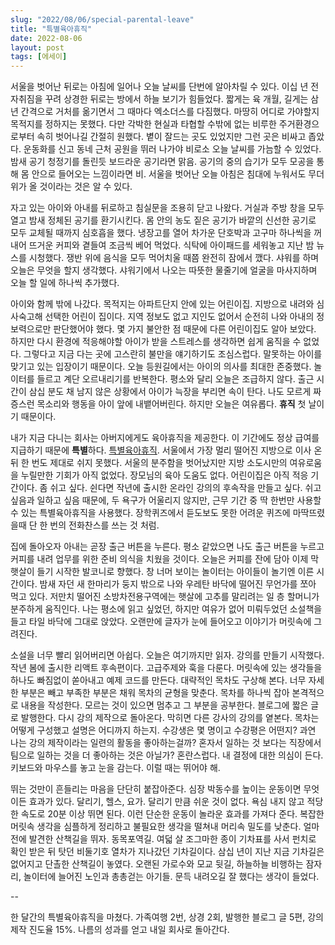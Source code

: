 ```yaml
---
slug: "2022/08/06/special-parental-leave"
title: "특별육아휴직"
date: 2022-08-06
layout: post
tags: [에세이]
---
```


서울을 벗어난 뒤로는 아침에 일어나 오늘 날씨를 단번에 알아차릴 수 있다. 이십 년 전 자취짐을 꾸려 상경한 뒤로는 방에서 하늘 보기가 힘들었다. 짧게는 육 개월, 길게는 삼 년 간격으로 거처를 옮기면서 그 때마다 엑소더스를 다짐했다. 마땅히 어디로 가야할지 목적지를 정하지는 못했다. 다만 각박한 현실과 타협할 수밖에 없는 비루한 주거환경으로부터 속히 벗어나길 간절히 원했다. 볕이 잘드는 곳도 있었지만 그런 곳은 비싸고 좁았다. 운동화를 신고 동네 근처 공원을 뛰러 나가야 비로소 오늘 날씨를 가늠할 수 있었다. 밤새 공기 청정기를 돌린듯 보드라운 공기라면 맑음. 공기의 중의 습기가 모두 모공을 통해 몸 안으로 들어오는 느낌이라면 비. 서울을 벗어난 오늘 아침은 침대에 누워서도 무더위가 올 것이라는 것은 알 수 있다.

자고 있는 아이와 아내를 뒤로하고 침실문을 조용히 닫고 나왔다. 거실과 주방 창을 모두 열고 밤새 정체된 공기를 환기시킨다. 몸 안의 농도 짙은 공기가 바깥의 신선한 공기로 모두 교체될 때까지 심호흡을 했다. 냉장고를 열어 차가운 단호박과 고구마 하나씩을 꺼내어 뜨거운 커피와 곁들여 조금씩 베어 먹었다. 식탁에 아이패드를 세워놓고 지난 밤 뉴스를 시청했다. 쟁반 위에 음식을 모두 먹어치울 때쯤 완전히 잠에서 깼다. 샤워를 하며 오늘은 무엇을 할지 생각했다. 샤워기에서 나오는 따뜻한 물줄기에 얼굴을 마사지하며 오늘 할 일에 하나씩 추가했다.

아이와 함께 밖에 나갔다. 목적지는 아파트단지 안에 있는 어린이집. 지방으로 내려와 심사숙고해 선택한 어린이 집이다. 지역 정보도 없고 지인도 없어서 순전히 나와 아내의 정보력으로만 판단했어야 했다. 몇 가지 불안한 점 때문에 다른 어린이집도 알아 보았다. 하지만 다시 환경에 적응해야할 아이가 받을 스트레스를 생각하면 쉽게 움직을 수 없었다. 그렇다고 지금 다는 곳에 고스란히 불만을 얘기하기도 조심스럽다. 말못하는 아이를 맞기고 있는 입장이기 때문이다. 오늘 등원길에서는 아이의 의사를 최대한 존중했다. 놀이터를 들르고 계단 오르내리기를 반복한다. 평소와 달리 오늘은 조급하지 않다. 출근 시간이 삼십 분도 채 남지 않은 상황에서 아이가 늑장을 부리면 속이 탄다. 나도 모르게 짜증스런 목소리와 행동을 아이 앞에 내뱉어버린다. 하지만 오늘은 여유롭다. **휴직** 첫 날이기 때문이다.

내가 지금 다니는 회사는 아버지에게도 육아휴직을 제공한다. 이 기간에도 정상 급여를 지급하기 때문에 **특별**하다. [특별육아휴직](https://techblog.woowahan.com/2651/). 서울에서 가장 멀리 떨어진 지방으로 이사 온 뒤 한 번도 제대로 쉬지 못했다. 서울의 분주함을 벗어났지만 지방 소도시만의 여유로움을 누릴만한 기회가 아직 없었다. 장모님의 육아 도움도 없다. 어린이집은 아직 적응 기간이다. 좀 쉬고 싶다. 쉰다면 작년에 출시한 온라인 강의의 후속작을 만들고 싶다. 쉬고 싶음과 일하고 싶음 때문에, 두 욕구가 어울리지 않지만, 근무 기간 중 딱 한번만 사용할 수 있는 특별육아휴직을 사용했다. 장학퀴즈에서 듣도보도 못한 어려운 퀴즈에 마딱뜨렸을때 단 한 번의 전화찬스를 쓰는 것 처럼.

집에 돌아오자 아내는 곧장 출근 버튼을 누른다. 평소 같았으면 나도 출근 버튼을 누르고 커피를 내려 업무를 위한 준비 의식을 치웠을 것이다. 오늘은 커피를 잔에 담아 이제 막 햇살이 들기 시작한 발코니로 향했다. 창 너머 보이는 놀이터는 아이들이 놀기엔 이른 시간이다. 밤새 자던 새 한마리가 둥지 밖으로 나와 우레탄 바닥에 떨어진 무언가를 쪼아 먹고 있다. 저만치 떨어진 소방차전용구역에는 햇살에 고추를 말리려는 일 층 할머니가 분주하게 움직인다. 나는 평소에 읽고 싶었던, 하지만 여유가 없어 미뤄두었던 소설책을 들고 타일 바닥에 그대로 앉았다. 오랜만에 글자가 눈에 들어오고 이야기가 머릿속에 그려진다.

소설을 너무 빨리 읽어버리면 아쉽다. 오늘은 여기까지만 읽자. 강의를 만들기 시작했다. 작년 봄에 출시한 리액트 후속편이다. 고급주제와 훅을 다룬다. 머릿속에 있는 생각들을 하나도 빠짐없이 쏟아내고 예제 코드를 만든다. 대략적인 목차도 구상해 본다. 너무 자세한 부분은 빼고 부족한 부분은 채워 목차의 균형을 맞춘다. 목차를 하나씩 잡아 본격적으로 내용을 작성한다. 모르는 것이 있으면 멈추고 그 부분을 공부한다. 블로그에 짧은 글로 발행한다. 다시 강의 제작으로 돌아온다. 막히면 다른 강사의 강의를 옅본다. 목차는 어떻게 구성했고 설명은 어디까지 하는지. 수강생은 몇 명이고 수강평은 어떤지? 과연 나는 강의 제작이라는 일련의 활동을 좋아하는걸까? 혼자서 일하는 것 보다는 직장에서 팀으로 일하는 것을 더 좋아하는 것은 아닐가? 혼란스럽다. 내 결정에 대한 의심이 든다. 키보드와 마우스를 놓고 눈을 감는다. 이럴 때는 뛰어야 해.

뛰는 것만이 흔들리는 마음을 단단히 붙잡아준다. 심장 박동수를 높이는 운동이면 무엇이든 효과가 있다. 달리기, 헬스, 요가. 달리기 만큼 쉬운 것이 없다. 욕심 내지 않고 적당한 속도로 20분 이상 뛰면 된다. 이런 단순한 운동이 놀라운 효과를 가져다 준다. 복잡한 머릿속 생각을 심플하게 정리하고 불필요한 생각을 떨쳐내 머리속 밀도를 낮춘다. 얼마 전에 발견한 산책길을 뛰자. 동목포역길. 여덟 살 조그마한 종이 기차표를 사서 펀치로 확인 받은 뒤 탓던 비둘기호 열차가 지나갔던 기차길이다. 삼십 년이 지난 지금 기차길은 없어지고 단촐한 산책길이 놓였다. 오랜된 가로수와 모교 뒷길, 하늘하늘 비행하는 잠자리, 놀이터에 늘어진 노인과 총총걷는 아기들. 문득 내려오길 잘 했다는 생각이 들었다.

--

한 달간의 특별육아휴직을 마쳤다. 가족여행 2번, 상경 2회, 발행한 블로그 글 5편, 강의 제작 진도율 15%. 나름의 성과를 얻고 내일 회사로 돌아간다.
